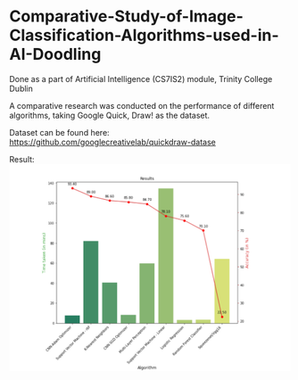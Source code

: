# Comparative-Study-of-Image-Classification-Algorithms-used-in-AI-Doodling
Done as a part of Artificial Intelligence (CS7IS2) module, Trinity College Dublin

A comparative research was conducted on the performance of different algorithms, taking Google Quick, Draw! as the dataset.

Dataset can be found here: https://github.com/googlecreativelab/quickdraw-datase

Result:
![](Results.png)
  
